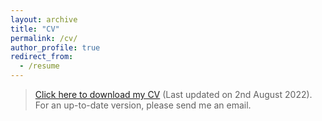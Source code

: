 ```yaml
---
layout: archive
title: "CV"
permalink: /cv/
author_profile: true
redirect_from:
  - /resume
---
```


> <a href="{{ site.url }}/files/CV_QBouniot.pdf">Click here to download my CV</a> (Last updated on 2nd August 2022).  
> For an up-to-date version, please send me an email. 
 
 <br>

 <object data="{{ site.url }}/files/CV_QBouniot.pdf" width="1000" height="1000" type='application/pdf'/>